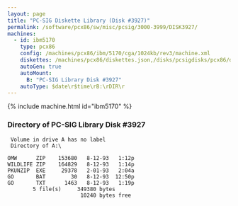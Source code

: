 ```yaml
---
layout: page
title: "PC-SIG Diskette Library (Disk #3927)"
permalink: /software/pcx86/sw/misc/pcsig/3000-3999/DISK3927/
machines:
  - id: ibm5170
    type: pcx86
    config: /machines/pcx86/ibm/5170/cga/1024kb/rev3/machine.xml
    diskettes: /machines/pcx86/diskettes.json,/disks/pcsigdisks/pcx86/diskettes.json
    autoGen: true
    autoMount:
      B: "PC-SIG Library Disk #3927"
    autoType: $date\r$time\rB:\rDIR\r
---
```


{% include machine.html id="ibm5170" %}

### Directory of PC-SIG Library Disk #3927

     Volume in drive A has no label
     Directory of A:\

    OMW      ZIP    153680   8-12-93   1:12p
    WILDLIFE ZIP    164829   8-12-93   1:14p
    PKUNZIP  EXE     29378   2-01-93   2:04a
    GO       BAT        30   8-12-93  12:50p
    GO       TXT      1463   8-12-93   1:19p
            5 file(s)     349380 bytes
                           10240 bytes free
